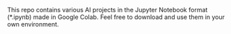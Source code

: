 This repo contains various AI projects in the Jupyter Notebook format (*.ipynb) made in Google Colab. Feel free to download and use them in your own environment.
